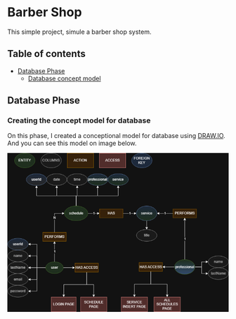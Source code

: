 
# Barber Shop 
This simple project, simule a barber shop system.


## Table of contents  
- [Database Phase](#database)  
    - [Database concept model](#modelDB)
 

<h2 id="database">Database Phase</h2>  

<h3 id="modelDB">Creating the concept model for database</h3>

On this phase, I created a conceptional model for database using [DRAW.IO](https://draw.io/). And you can see this model on image below.

![database model png](Database/DB_Design.png)
